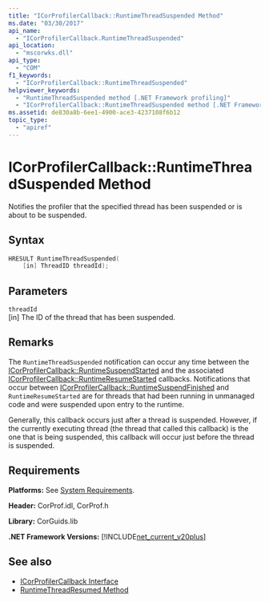 ```yaml
---
title: "ICorProfilerCallback::RuntimeThreadSuspended Method"
ms.date: "03/30/2017"
api_name: 
  - "ICorProfilerCallback.RuntimeThreadSuspended"
api_location: 
  - "mscorwks.dll"
api_type: 
  - "COM"
f1_keywords: 
  - "ICorProfilerCallback::RuntimeThreadSuspended"
helpviewer_keywords: 
  - "RuntimeThreadSuspended method [.NET Framework profiling]"
  - "ICorProfilerCallback::RuntimeThreadSuspended method [.NET Framework profiling]"
ms.assetid: de830a8b-6ee1-4900-ace3-4237108f6b12
topic_type: 
  - "apiref"
---
```

# ICorProfilerCallback::RuntimeThreadSuspended Method
Notifies the profiler that the specified thread has been suspended or is about to be suspended.  
  
## Syntax  
  
```cpp  
HRESULT RuntimeThreadSuspended(  
    [in] ThreadID threadId);  
```  
  
## Parameters  
 `threadId`  
 [in] The ID of the thread that has been suspended.  
  
## Remarks  
 The `RuntimeThreadSuspended` notification can occur any time between the [ICorProfilerCallback::RuntimeSuspendStarted](../../../../docs/framework/unmanaged-api/profiling/icorprofilercallback-runtimesuspendstarted-method.md) and the associated [ICorProfilerCallback::RuntimeResumeStarted](../../../../docs/framework/unmanaged-api/profiling/icorprofilercallback-runtimeresumestarted-method.md) callbacks. Notifications that occur between [ICorProfilerCallback::RuntimeSuspendFinished](../../../../docs/framework/unmanaged-api/profiling/icorprofilercallback-runtimesuspendfinished-method.md) and `RuntimeResumeStarted` are for threads that had been running in unmanaged code and were suspended upon entry to the runtime.  
  
 Generally, this callback occurs just after a thread is suspended. However, if the currently executing thread (the thread that called this callback) is the one that is being suspended, this callback will occur just before the thread is suspended.  
  
## Requirements  
 **Platforms:** See [System Requirements](../../../../docs/framework/get-started/system-requirements.md).  
  
 **Header:** CorProf.idl, CorProf.h  
  
 **Library:** CorGuids.lib  
  
 **.NET Framework Versions:** [!INCLUDE[net_current_v20plus](../../../../includes/net-current-v20plus-md.md)]  
  
## See also

- [ICorProfilerCallback Interface](../../../../docs/framework/unmanaged-api/profiling/icorprofilercallback-interface.md)
- [RuntimeThreadResumed Method](../../../../docs/framework/unmanaged-api/profiling/icorprofilercallback-runtimethreadresumed-method.md)
